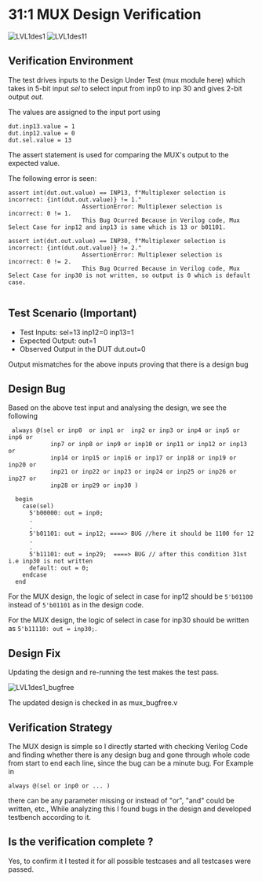  # 31:1 MUX Design Verification

 ![LVL1des1](https://user-images.githubusercontent.com/86054925/180403436-cdc9db7a-1bca-4769-b3da-4004df41adb8.png)
 ![LVL1des11](https://user-images.githubusercontent.com/86054925/180415773-40a3f824-9f0c-4550-9532-a0f63053d9f6.png)

## Verification Environment

The test drives inputs to the Design Under Test (mux module here) which takes in 5-bit input *sel* to select input from inp0 to inp 30 and gives 2-bit output *out*.

The values are assigned to the input port using 
```
dut.inp13.value = 1 
dut.inp12.value = 0
dut.sel.value = 13
```

The assert statement is used for comparing the MUX's output to the expected value.

The following error is seen:
```
assert int(dut.out.value) == INP13, f"Multiplexer selection is incorrect: {int(dut.out.value)} != 1."
                     AssertionError: Multiplexer selection is incorrect: 0 != 1.
                     This Bug Ocurred Because in Verilog code, Mux Select Case for inp12 and inp13 is same which is 13 or b01101.
```
```
assert int(dut.out.value) == INP30, f"Multiplexer selection is incorrect: {int(dut.out.value)} != 2."
                     AssertionError: Multiplexer selection is incorrect: 0 != 2.
                     This Bug Ocurred Because in Verilog code, Mux Select Case for inp30 is not written, so output is 0 which is default case.
                     
```
## Test Scenario **(Important)**
- Test Inputs: sel=13 inp12=0 inp13=1
- Expected Output: out=1
- Observed Output in the DUT dut.out=0

Output mismatches for the above inputs proving that there is a design bug

## Design Bug
Based on the above test input and analysing the design, we see the following

```
 always @(sel or inp0  or inp1 or  inp2 or inp3 or inp4 or inp5 or inp6 or
            inp7 or inp8 or inp9 or inp10 or inp11 or inp12 or inp13 or 
            inp14 or inp15 or inp16 or inp17 or inp18 or inp19 or inp20 or
            inp21 or inp22 or inp23 or inp24 or inp25 or inp26 or inp27 or 
            inp28 or inp29 or inp30 )

  begin
    case(sel)
      5'b00000: out = inp0;
      .
      .
      5'b01101: out = inp12; ====> BUG //here it should be 1100 for 12
      .
      .
      5'b11101: out = inp29;  ====> BUG // after this condition 31st i.e inp30 is not written
      default: out = 0;
    endcase             
  end
```
For the MUX design, the logic of select in case for inp12 should be ``5'b01100`` instead of ``5'b01101`` as in the design code.

For the MUX design, the logic of select in case for inp30 should be written as ``5'b11110: out = inp30;``.

## Design Fix
Updating the design and re-running the test makes the test pass.

![LVL1des1_bugfree](https://user-images.githubusercontent.com/86054925/180419974-239a53eb-cdcc-4618-99e8-10239ed3bcee.PNG)

The updated design is checked in as mux_bugfree.v

## Verification Strategy

The MUX design is simple so I directly started with checking Verilog Code and finding whether there is any design bug and gone through whole code from start to end each line, since the bug can be a minute bug. For Example in  
```
always @(sel or inp0 or ... )
```
there can be any parameter missing or instead of "or", "and" could be written, etc.,
While analyzing this I found bugs in the design and developed testbench according to it.

## Is the verification complete ?

Yes, to confirm it I tested it for all possible testcases and all testcases were passed.